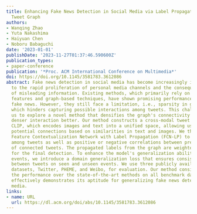 ```yaml
---
title: Enhancing Fake News Detection in Social Media via Label Propagation on Cross-modal
  Tweet Graph
authors:
- Wanqing Zhao
- Yuta Nakashima
- Haiyuan Chen
- Noboru Babaguchi
date: '2023-01-01'
publishDate: '2023-11-27T01:37:46.590600Z'
publication_types:
- paper-conference
publication: '*Proc. ACM International Conference on Multimedia*'
doi: https://doi.org/10.1145/3581783.3612086
abstract: Fake news detection in social media has become increasingly important due
  to the rapid proliferation of personal media channels and the consequential dissemination
  of misleading information. Existing methods, which primarily rely on multimodal
  features and graph-based techniques, have shown promising performance in detecting
  fake news. However, they still face a limitation, i.e., sparsity in graph connections,
  which hinders capturing possible interactions among tweets. This challenge has motivated
  us to explore a novel method that densifies the graph's connectivity to capture
  denser interaction better. Our method constructs a cross-modal tweet graph using
  CLIP, which encodes images and text into a unified space, allowing us to extract
  potential connections based on similarities in text and images. We then design a
  Feature Contextualization Network with Label Propagation (FCN-LP) to model the interaction
  among tweets as well as positive or negative correlations between predicted labels
  of connected tweets. The propagated labels from the graph are weighted and aggregated
  for the final detection. To enhance the model's generalization ability to unseen
  events, we introduce a domain generalization loss that ensures consistent features
  between tweets on seen and unseen events. We use three publicly available fake news
  datasets, Twitter, PHEME, and Weibo, for evaluation. Our method consistently improves
  the performance over the state-of-the-art methods on all benchmark datasets and
  effectively demonstrates its aptitude for generalizing fake news detection in social
  media.
links:
- name: URL
  url: https://dl.acm.org/doi/abs/10.1145/3581783.3612086
---
```

